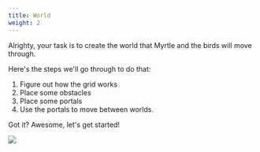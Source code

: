 ```yaml
---
title: World
weight: 2
---
```


Alrighty, your task is to create the world that Myrtle and the birds will move through.

Here's the steps we'll go through to do that:

1. Figure out how the grid works
2. Place some obstacles
3. Place some portals
4. Use the portals to move between worlds.

Got it? Awesome, let's get started!

![](../../images/world.gif)
